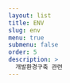 ```yaml
---
layout: list
title: ENV
slug: env
menu: true
submenu: false
order: 5
description: >
  개발환경구축 관련 
---
```

